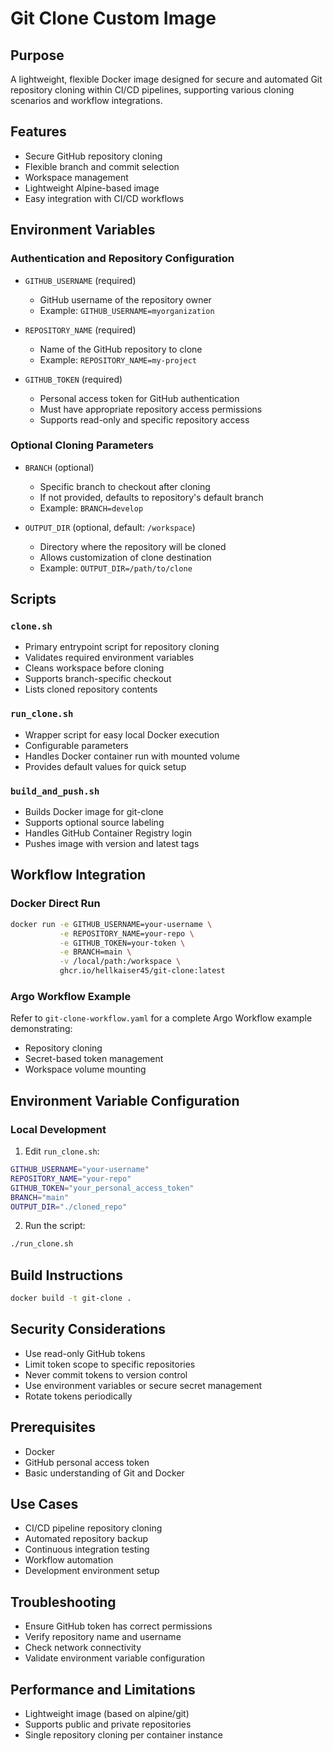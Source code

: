 # Git Clone Custom Image

## Purpose
A lightweight, flexible Docker image designed for secure and automated Git repository cloning within CI/CD pipelines, supporting various cloning scenarios and workflow integrations.

## Features
- Secure GitHub repository cloning
- Flexible branch and commit selection
- Workspace management
- Lightweight Alpine-based image
- Easy integration with CI/CD workflows

## Environment Variables

### Authentication and Repository Configuration
- `GITHUB_USERNAME` (required)
  - GitHub username of the repository owner
  - Example: `GITHUB_USERNAME=myorganization`

- `REPOSITORY_NAME` (required)
  - Name of the GitHub repository to clone
  - Example: `REPOSITORY_NAME=my-project`

- `GITHUB_TOKEN` (required)
  - Personal access token for GitHub authentication
  - Must have appropriate repository access permissions
  - Supports read-only and specific repository access

### Optional Cloning Parameters
- `BRANCH` (optional)
  - Specific branch to checkout after cloning
  - If not provided, defaults to repository's default branch
  - Example: `BRANCH=develop`

- `OUTPUT_DIR` (optional, default: `/workspace`)
  - Directory where the repository will be cloned
  - Allows customization of clone destination
  - Example: `OUTPUT_DIR=/path/to/clone`

## Scripts

### `clone.sh`
- Primary entrypoint script for repository cloning
- Validates required environment variables
- Cleans workspace before cloning
- Supports branch-specific checkout
- Lists cloned repository contents

### `run_clone.sh`
- Wrapper script for easy local Docker execution
- Configurable parameters
- Handles Docker container run with mounted volume
- Provides default values for quick setup

### `build_and_push.sh`
- Builds Docker image for git-clone
- Supports optional source labeling
- Handles GitHub Container Registry login
- Pushes image with version and latest tags

## Workflow Integration

### Docker Direct Run
```bash
docker run -e GITHUB_USERNAME=your-username \
           -e REPOSITORY_NAME=your-repo \
           -e GITHUB_TOKEN=your-token \
           -e BRANCH=main \
           -v /local/path:/workspace \
           ghcr.io/hellkaiser45/git-clone:latest
```

### Argo Workflow Example
Refer to `git-clone-workflow.yaml` for a complete Argo Workflow example demonstrating:
- Repository cloning
- Secret-based token management
- Workspace volume mounting

## Environment Variable Configuration

### Local Development
1. Edit `run_clone.sh`:
```bash
GITHUB_USERNAME="your-username"
REPOSITORY_NAME="your-repo"
GITHUB_TOKEN="your_personal_access_token"
BRANCH="main"
OUTPUT_DIR="./cloned_repo"
```

2. Run the script:
```bash
./run_clone.sh
```

## Build Instructions
```bash
docker build -t git-clone .
```

## Security Considerations
- Use read-only GitHub tokens
- Limit token scope to specific repositories
- Never commit tokens to version control
- Use environment variables or secure secret management
- Rotate tokens periodically

## Prerequisites
- Docker
- GitHub personal access token
- Basic understanding of Git and Docker

## Use Cases
- CI/CD pipeline repository cloning
- Automated repository backup
- Continuous integration testing
- Workflow automation
- Development environment setup

## Troubleshooting
- Ensure GitHub token has correct permissions
- Verify repository name and username
- Check network connectivity
- Validate environment variable configuration

## Performance and Limitations
- Lightweight image (based on alpine/git)
- Supports public and private repositories
- Single repository cloning per container instance

